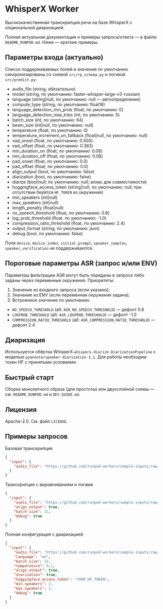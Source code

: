 # WhisperX Worker

Высококачественная транскрипция речи на базе WhisperX с опциональной диаризацией.

Полная актуальная документация и примеры запроса/ответа — в файле `README_RUNPOD.md`. Ниже — краткие примеры.

## Параметры входа (актуально)

Список поддерживаемых полей и значения по умолчанию синхронизированы со схемой `src/rp_schema.py` и логикой `src/predict.py`:

- audio_file (string, обязательно)
- model (string, по умолчанию: faster-whisper-large-v3-russian)
- language (string|null, по умолчанию: null — автоопределение)
- compute_type (string, по умолчанию: float16)
- language_detection_min_prob (float, по умолчанию: 0)
- language_detection_max_tries (int, по умолчанию: 5)
- batch_size (int, по умолчанию: 64)
- beam_size (int|null, по умолчанию: null)
- temperature (float, по умолчанию: 0)
- temperature_increment_on_fallback (float|null, по умолчанию: null)
- vad_onset (float, по умолчанию: 0.500)
- vad_offset (float, по умолчанию: 0.363)
- min_duration_on (float, по умолчанию: 0.08)
- min_duration_off (float, по умолчанию: 0.08)
- pad_onset (float, по умолчанию: 0.0)
- pad_offset (float, по умолчанию: 0.0)
- align_output (bool, по умолчанию: false)
- diarization (bool, по умолчанию: false)
- diarize (bool|null, по умолчанию: null; алиас для совместимости)
- huggingface_access_token (string|null, по умолчанию: null; при отсутствии берётся `HF_TOKEN` из окружения)
- min_speakers (int|null)
- max_speakers (int|null)
- length_penalty (float|null)
- no_speech_threshold (float, по умолчанию: 0.6)
- log_prob_threshold (float, по умолчанию: -1.0)
- compression_ratio_threshold (float, по умолчанию: 2.4)
- output_format (string, по умолчанию: json)
- debug (bool, по умолчанию: false)

Поля `device`, `device_index`, `initial_prompt`, `speaker_samples`, `speaker_verification` не поддерживаются.

## Пороговые параметры ASR (запрос и/или ENV)

Параметры фильтрации ASR могут быть переданы в запросе либо заданы через переменные окружения. Приоритеты:

1) Значение из входного запроса (если указано);
2) Значение из ENV (если переменная окружения задана);
3) Встроенное значение по умолчанию.

- `NO_SPEECH_THRESHOLD` (alt: `ASR_NO_SPEECH_THRESHOLD`) — дефолт 0.6
- `LOGPROB_THRESHOLD` (alt: `ASR_LOGPROB_THRESHOLD`) — дефолт -1.0
- `COMPRESSION_RATIO_THRESHOLD` (alt: `ASR_COMPRESSION_RATIO_THRESHOLD`) — дефолт 2.4

## Диаризация

Используется обёртка WhisperX `whisperx.diarize.DiarizationPipeline` с моделью `pyannote/speaker-diarization-3.1`. Для работы необходим токен HF с принятыми условиями.

## Быстрый старт

Сборка монолитного образа (для простоты) или двухслойной схемы — см. `README_RUNPOD.md` и `DEV_GUIDE.md`.

## Лицензия

Apache-2.0. См. файл `LICENSE`.

## Примеры запросов

Базовая транскрипция

```json
{
  "input": {
    "audio_file": "https://github.com/runpod-workers/sample-inputs/raw/main/audio/gettysburg.wav"
  }
}
```

Транскрипция с выравниванием и логами

```json
{
  "input": {
    "audio_file": "https://github.com/runpod-workers/sample-inputs/raw/main/audio/gettysburg.wav",
    "align_output": true,
    "batch_size": 32,
    "debug": true
  }
}
```

Полная конфигурация с диаризацией

```json
{
  "input": {
    "audio_file": "https://github.com/runpod-workers/sample-inputs/raw/main/audio/gettysburg.wav",
    "language": "en",
    "batch_size": 32,
    "temperature": 0.2,
    "align_output": true,
    "diarization": true,
    "huggingface_access_token": "YOUR_HF_TOKEN",
    "min_speakers": 2,
    "max_speakers": 5,
    "debug": true
  }
}
```
